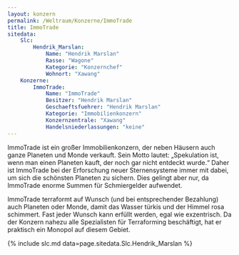 ```yaml
---
layout: konzern
permalink: /Weltraum/Konzerne/ImmoTrade
title: ImmoTrade
sitedata:
    Slc:
        Hendrik_Marslan:
            Name: "Hendrik Marslan"
            Rasse: "Wagone"
            Kategorie: "Konzernchef"
            Wohnort: "Xawang"
    Konzerne:
        ImmoTrade:
            Name: "ImmoTrade"
            Besitzer: "Hendrik Marslan"
            Geschaeftsfuehrer: "Hendrik Marslan"
            Kategorie: "Immobilienkonzern"
            Konzernzentrale: "Xawang"
            Handelsniederlassungen: "keine"
---
```




ImmoTrade ist ein großer Immobilienkonzern, der neben Häusern auch ganze Planeten und Monde verkauft. Sein Motto lautet: „Spekulation ist, wenn man einen Planeten kauft, der noch gar nicht entdeckt wurde.“ Daher ist ImmoTrade bei der Erforschung neuer Sternensysteme immer mit dabei, um sich die schönsten Planeten zu sichern. Dies gelingt aber nur, da ImmoTrade enorme Summen für Schmiergelder aufwendet.

ImmoTrade terraformt auf Wunsch (und bei entsprechender Bezahlung) auch Planeten oder Monde, damit das Wasser türkis und der Himmel rosa schimmert. Fast jeder Wunsch kann erfüllt werden, egal wie exzentrisch. Da der Konzern nahezu alle Spezialisten für Terraforming beschäftigt, hat er praktisch ein Monopol auf diesem Gebiet.

{% include slc.md data=page.sitedata.Slc.Hendrik_Marslan %}
